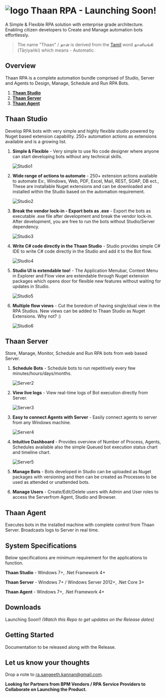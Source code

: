 ﻿# ![logo](images/thaan.png)	**Thaan RPA** - Launching Soon!
A Simple &amp; Flexible RPA solution with enterprise grade architecture. Enabling citizen developers to Create and Manage automation bots effortlessly.

> The name "Thaan" / தான் is derived from the [Tamil](https://en.wikipedia.org/wiki/Tamil_language) word தானியங்கி (Tāṉiyaṅki) which means -
Automatic.

## Overview
Thaan RPA is a complete automation bundle comprised of Studio, Server and Agents to Design, Manage, Schedule and Run RPA Bots.

1. [**Thaan Studio**](https://github.com/rsangeethk/Thaan.RPA#Thaan-Studio) 
2. [**Thaan Server**](https://github.com/rsangeethk/Thaan.RPA#Thaan-Server)
3. [**Thaan Agent**](https://github.com/rsangeethk/Thaan.RPA#Thaan-Agent)


## Thaan Studio
Develop RPA bots with very simple and highly flexible studio powered by Nuget based extension capability. 250+ automation actions as extensions available and is a growing list.

1. **Simple & Flexible** - Very simple to use No code designer where anyone can start developing bots without any technical skills.

	![Studio1](images/Studio-1.gif)

2. **Wide range of actions to automate** - 250+ extension actions available to automate Ex:, Windows, Web, PDF, Excel, Mail, REST, SOAP, DB ect., These are installable Nuget extensions and can be downloaded and installed within the Studio based on the automation requirement.

	![Studio2](images/Studio-2.gif)

3. **Break the vendor lock-in - Export bots as .exe** - Export the bots as executable .exe file after development and break the vendor lock-in. After development, you are free to run the bots without Studio/Server dependency.

	![Studio3](images/Studio-3.gif)

4. **Write C# code directly in the Thaan Studio** - Studio provides simple C# IDE to write C# code directly in the Studio and add it to the Bot flow.

	![Studio4](images/Studio-4.gif)

5. **Studio UI is extendable too!** - The Application Menubar, Context Menu in Explorer and Flow view are extendable through Nuget extension packages which opens door for flexible new features without waiting for updates in Studio.

	![Studio5](images/Studio-5.gif)

6. **Multiple flow views** - Cut the boredom of having single/dual view in the RPA Studios. New views can be added to Thaan Studio as Nuget Extensions. Why not? :)

	![Studio6](images/Studio-6.gif)


## Thaan Server
Store, Manage, Monitor, Schedule and Run RPA bots from web based Server.


1. **Schedule Bots** - Schedule bots to run repetitively every few minutes/hours/days/months.

	![Server2](images/Server-2.gif)

2. **View live logs** - View real-time logs of Bot execution directly from Server.

	![Server3](images/Server-3.gif)
 
3. **Easy to connect Agents with Server** - Easily connect agents to server from any Windows machine.

	![Server4](images/Server-4.gif)
 
4. **Intuitive Dashboard** - Provides overview of Number of Process, Agents, Schedules available also the simple Queued bot execution status chart and timeline chart.

	![Server5](images/Server%201.PNG)

5. **Manage Bots** - Bots developed in Studio can be uploaded as Nuget packages with versioning and then can be created as Processes to be used as attended or unattended bots.
 
6. **Manage Users** - Create/Edit/Delete users with Admin and User roles to access the Serverfrom Agent, Studio and Browser.


## Thaan Agent
Executes bots in the installed machine with complete control from Thaan Server. Broadcasts logs to Server in real time.


## System Specifications
Below specifications are minimum requirement for the applications to function.

**Thaan Studio**  - Windows 7+, .Net Framework 4+

**Thaan Server**  - Windows 7+ / Windows Server 2012+, .Net Core 3+

**Thaan Agent**   - Windows 7+, .Net Framework 4+


## Downloads
Launching Soon!! _(Watch this Repo to get updates on the Release dates)_


## Getting Started
Documentation to be released along with the Release.


## Let us know your thoughts
Drop a note to [ra.sangeeth.kannan@gmail.com](mailto:ra.sangeeth.kannan@gmail.com?subject=[Business%20proposal%20/%20Service%20Request]).

**Looking for Partners from BPM Vendors / RPA Service Providers to Collaborate on Launching the Product.**
